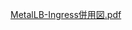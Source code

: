 
[MetalLB-Ingress併用図.pdf](https://github.com/belltreee/kubernetes-demo/files/7207873/MetalLB-Ingress.pdf)
